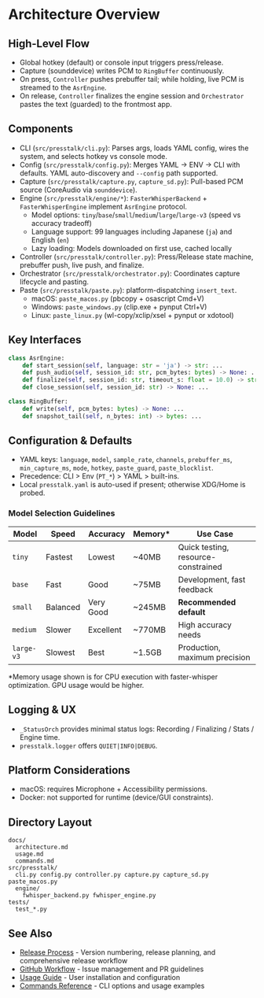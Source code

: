 # Architecture Overview

## High-Level Flow
- Global hotkey (default) or console input triggers press/release.
- Capture (sounddevice) writes PCM to `RingBuffer` continuously.
- On press, `Controller` pushes prebuffer tail; while holding, live PCM is streamed to the `AsrEngine`.
- On release, `Controller` finalizes the engine session and `Orchestrator` pastes the text (guarded) to the frontmost app.

## Components
- CLI (`src/presstalk/cli.py`): Parses args, loads YAML config, wires the system, and selects hotkey vs console mode.
- Config (`src/presstalk/config.py`): Merges YAML → ENV → CLI with defaults. YAML auto-discovery and `--config` path supported.
- Capture (`src/presstalk/capture.py`, `capture_sd.py`): Pull-based PCM source (CoreAudio via `sounddevice`).
- Engine (`src/presstalk/engine/*`): `FasterWhisperBackend` + `FasterWhisperEngine` implement `AsrEngine` protocol.
  - Model options: `tiny`/`base`/`small`/`medium`/`large`/`large-v3` (speed vs accuracy tradeoff)
  - Language support: 99 languages including Japanese (`ja`) and English (`en`)
  - Lazy loading: Models downloaded on first use, cached locally
- Controller (`src/presstalk/controller.py`): Press/Release state machine, prebuffer push, live push, and finalize.
- Orchestrator (`src/presstalk/orchestrator.py`): Coordinates capture lifecycle and pasting.
- Paste (`src/presstalk/paste.py`): platform-dispatching `insert_text`.
  - macOS: `paste_macos.py` (pbcopy + osascript Cmd+V)
  - Windows: `paste_windows.py` (clip.exe + pynput Ctrl+V)
  - Linux: `paste_linux.py` (wl-copy/xclip/xsel + pynput or xdotool)

## Key Interfaces
```python
class AsrEngine:
    def start_session(self, language: str = 'ja') -> str: ...
    def push_audio(self, session_id: str, pcm_bytes: bytes) -> None: ...
    def finalize(self, session_id: str, timeout_s: float = 10.0) -> str: ...
    def close_session(self, session_id: str) -> None: ...

class RingBuffer:
    def write(self, pcm_bytes: bytes) -> None: ...
    def snapshot_tail(self, n_bytes: int) -> bytes: ...
```

## Configuration & Defaults
- YAML keys: `language`, `model`, `sample_rate`, `channels`, `prebuffer_ms`, `min_capture_ms`, `mode`, `hotkey`, `paste_guard`, `paste_blocklist`.
- Precedence: CLI > Env (`PT_*`) > YAML > built-ins.
- Local `presstalk.yaml` is auto-used if present; otherwise XDG/Home is probed.

### Model Selection Guidelines
| Model | Speed | Accuracy | Memory* | Use Case |
|-------|-------|----------|---------|----------|
| `tiny` | Fastest | Lowest | ~40MB | Quick testing, resource-constrained |
| `base` | Fast | Good | ~75MB | Development, fast feedback |
| `small` | Balanced | Very Good | ~245MB | **Recommended default** |
| `medium` | Slower | Excellent | ~770MB | High accuracy needs |
| `large-v3` | Slowest | Best | ~1.5GB | Production, maximum precision |

*Memory usage shown is for CPU execution with faster-whisper optimization. GPU usage would be higher.

## Logging & UX
- `_StatusOrch` provides minimal status logs: Recording / Finalizing / Stats / Engine time.
- `presstalk.logger` offers `QUIET|INFO|DEBUG`.

## Platform Considerations
- macOS: requires Microphone + Accessibility permissions.
- Docker: not supported for runtime (device/GUI constraints).

## Directory Layout
```
docs/
  architecture.md
  usage.md
  commands.md
src/presstalk/
  cli.py config.py controller.py capture.py capture_sd.py paste_macos.py
  engine/
    fwhisper_backend.py fwhisper_engine.py
tests/
  test_*.py
```

## See Also

- [Release Process](dev/RELEASE.md) - Version numbering, release planning, and comprehensive release workflow
- [GitHub Workflow](dev/GITHUB.md) - Issue management and PR guidelines
- [Usage Guide](usage.md) - User installation and configuration
- [Commands Reference](commands.md) - CLI options and usage examples
